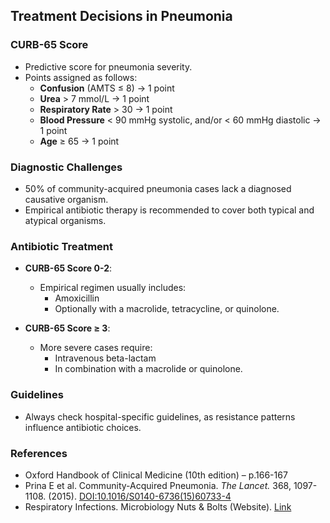 ## Treatment Decisions in Pneumonia

### CURB-65 Score
- Predictive score for pneumonia severity.
- Points assigned as follows:
  - **Confusion** (AMTS ≤ 8) → 1 point
  - **Urea** > 7 mmol/L → 1 point
  - **Respiratory Rate** > 30 → 1 point
  - **Blood Pressure** < 90 mmHg systolic, and/or < 60 mmHg diastolic → 1 point
  - **Age** ≥ 65 → 1 point

### Diagnostic Challenges
- 50% of community-acquired pneumonia cases lack a diagnosed causative organism.
- Empirical antibiotic therapy is recommended to cover both typical and atypical organisms.

### Antibiotic Treatment
- **CURB-65 Score 0-2**:
  - Empirical regimen usually includes:
    - Amoxicillin 
    - Optionally with a macrolide, tetracycline, or quinolone.
  
- **CURB-65 Score ≥ 3**:
  - More severe cases require:
    - Intravenous beta-lactam 
    - In combination with a macrolide or quinolone.

### Guidelines
- Always check hospital-specific guidelines, as resistance patterns influence antibiotic choices.

### References
- Oxford Handbook of Clinical Medicine (10th edition) – p.166-167
- Prina E et al. Community-Acquired Pneumonia. *The Lancet.* 368, 1097-1108. (2015). [DOI:10.1016/S0140-6736(15)60733-4](https://doi.org/10.1016/S0140-6736(15)60733-4)
- Respiratory Infections. Microbiology Nuts & Bolts (Website). [Link](http://www.microbiologynutsandbolts.co.uk/respiratory-infections.html)